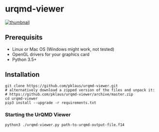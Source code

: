 # urqmd-viewer

[![thumbnail](https://i.imgur.com/uCDCTPS.png)](https://www.youtube.com/watch?v=BhDn4J84T9g&hd=1 "UrQMD Viewer in action (Youtube)")

## Prerequisits

* Linux or Mac OS (Windows might work, not tested)
* OpenGL drivers for your graphics card
* Python 3.5+

## Installation

```
git clone https://github.com/pklaus/urqmd-viewer.git
# alternatively download a zipped version of the files and unpack it:
# https://github.com/pklaus/urqmd-viewer/archive/master.zip
cd urqmd-viewer
pip3 install --upgrade -r requirements.txt
```

### Starting the UrQMD Viewer

```
python3 ./urqmd-viewer.py path-to-urqmd-output-file.f14
```

